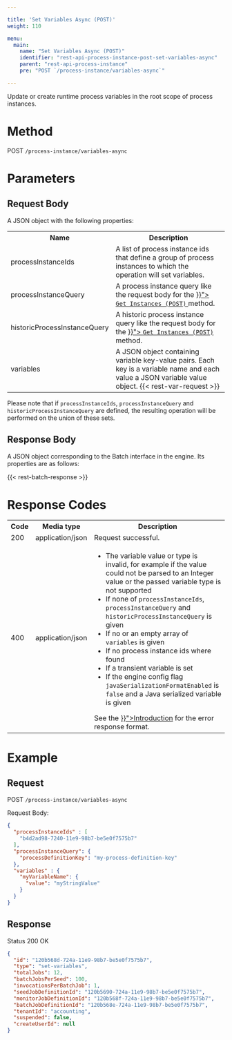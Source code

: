 ```yaml
---

title: 'Set Variables Async (POST)'
weight: 110

menu:
  main:
    name: "Set Variables Async (POST)"
    identifier: "rest-api-process-instance-post-set-variables-async"
    parent: "rest-api-process-instance"
    pre: "POST `/process-instance/variables-async`"

---
```


Update or create runtime process variables in the root scope of process instances.

# Method

POST `/process-instance/variables-async`


# Parameters

## Request Body

A JSON object with the following properties:

<table class="table table-striped">
  <tr>
    <th>Name</th>
    <th>Description</th>
  </tr>
  <tr>
    <td>processInstanceIds</td>
    <td>A list of process instance ids that define a group of process instances to which the operation will set variables.</td>
  </tr>
  <tr>
    <td>processInstanceQuery</td>
    <td>
      A process instance query like the request body for the
      <a href="{{< ref "/reference/rest/process-instance/post-query.md#request-body" >}}">
        <code>Get Instances (POST)</code>
      </a> method.
    </td>
  </tr>
  <tr>
    <td>historicProcessInstanceQuery</td>
    <td>
      A historic process instance query like the request body for the
      <a href="{{< ref "/reference/rest/history/process-instance/post-process-instance-query.md#request-body" >}}">
        <code>Get Instances (POST)</code>
      </a> method.
    </td>
  </tr>
  <tr>
    <td>variables</td>
    <td>A JSON object containing variable key-value pairs. Each key is a variable name and each value a JSON variable value object. {{< rest-var-request >}}</td>
  </tr>
</table>

Please note that if `processInstanceIds`, `processInstanceQuery` and `historicProcessInstanceQuery` 
are defined, the resulting operation will be performed on the union of these sets.

## Response Body

A JSON object corresponding to the Batch interface in the engine. Its properties are as follows:

{{< rest-batch-response >}}


# Response Codes

<table class="table table-striped">
  <tr>
    <th>Code</th>
    <th>Media type</th>
    <th>Description</th>
  </tr>
  <tr>
    <td>200</td>
    <td>application/json</td>
    <td>Request successful.</td>
  </tr>
  <tr>
    <td>400</td>
    <td>application/json</td>
    <td>
      <ul>
        <li>The variable value or type is invalid, for example if the value could not be parsed to an Integer value or the passed variable type is not supported</li>
        <li>If none of <code>processInstanceIds</code>, <code>processInstanceQuery</code> and <code>historicProcessInstanceQuery</code> is given</li>
        <li>If no or an empty array of <code>variables</code> is given</li>
        <li>If no process instance ids where found</li>
        <li>If a transient variable is set</li>
        <li>If the engine config flag <code>javaSerializationFormatEnabled</code> is <code>false</code> and a Java serialized variable is given</li>
       </ul>
       See the <a href="{{< ref "/reference/rest/overview/_index.md#error-handling" >}}">Introduction</a> for the error response format.
    </td>
  </tr>
</table>

# Example

## Request

POST `/process-instance/variables-async`

Request Body:

```json
{
  "processInstanceIds" : [
    "b4d2ad98-7240-11e9-98b7-be5e0f7575b7"
  ],
  "processInstanceQuery": {
    "processDefinitionKey": "my-process-definition-key"
  },
  "variables" : {
    "myVariableName": {
      "value": "myStringValue"
    }
  }
}
```

## Response

Status 200 OK

```json
{
  "id": "120b568d-724a-11e9-98b7-be5e0f7575b7",
  "type": "set-variables",
  "totalJobs": 12,
  "batchJobsPerSeed": 100,
  "invocationsPerBatchJob": 1,
  "seedJobDefinitionId": "120b5690-724a-11e9-98b7-be5e0f7575b7",
  "monitorJobDefinitionId": "120b568f-724a-11e9-98b7-be5e0f7575b7",
  "batchJobDefinitionId": "120b568e-724a-11e9-98b7-be5e0f7575b7",
  "tenantId": "accounting",
  "suspended": false,
  "createUserId": null
}
```
